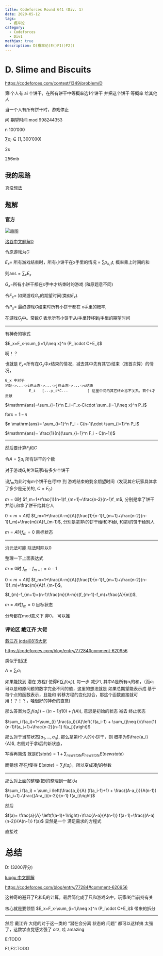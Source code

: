 ```yaml
---
title: Codeforces Round 641 (Div. 1)
date: 2020-05-12
tags:
  - 概率论
category:
  - Codeforces
  - Div1
mathjax: true
description: D(概率论)E()F1()F2()
---
```


# D. Slime and Biscuits

https://codeforces.com/contest/1349/problem/D

第i个人有 ai 个饼干，在所有饼干中等概率选1个饼干 并把这个饼干 等概率 给其他人

当一个人有所有饼干时，游戏停止

问 期望时间 mod 998244353

n 100‘000

$\sum a_i \in [1,300'000]$

2s

256mb

## 我的思路

真没想法

<!--more-->

## 题解

### 官方

![趣图](https://cdn.luogu.com.cn/upload/image_hosting/114s3ghm.png)

[洛谷中文题解D](https://www.luogu.com.cn/article/ihh9dpuv)

令原游戏为$G$

$E_x=$ 所有游戏结束时，所有小饼干在x手里的情况 = $\sum p_{x,t}t$, 概率乘上时间的和

则$\mathrm{ans}=\sum_{x} E_x$

$G_x=$所有小饼干都在$x$手中才结束时的游戏 (和原题意不同)

令$F_x=$ 如果游戏$G_x$的期望时间(类似$E_x$). 

令$P_x=$ 最终游戏$G$结束时所有小饼干都在 x手里的概率,

在游戏$G_j$中。常数$C$ 表示所有小饼干从$i$手里转移到$j$手里的期望时间

---

有神奇的等式

$E_x=F_x-\sum_{i=1,i\neq x}^n (P_i\cdot C+E_i)$

啊！？

也就是 $E_x=$所有在$G_x$中$x$结束的情况，减去其中先有其它$i$结束（按首次算）的情况，

```
G_x 中对于
初始->...->i终止态->...->j终止态->...->x结束
           E_i   [...p_i*C...         ] 这里中间的其它终止态不关系，首个i才贡献
```

$\mathrm{ans}=\sum_{i=1}^n E_i=F_x-C\cdot \sum_{i=1,i\neq x}^n P_i$

$\mathrm{for} x= 1\cdots n$

$n \mathrm{ans}= \sum_{i=1}^n F_i - C(n-1)\cdot \sum_{i=1}^n P_i$


$\mathrm{ans}= \frac{1}{n}(\sum_{i=1}^n F_i - C(n-1))$

---

然后要计算$F_i$和$C$

令$A=\sum a_i$ 所有饼干的个数

对于游戏$G_i$关注玩家$i$有多少个饼干

设$f_m$为此时有$m$个饼干在$i$手中 到 游戏结束的剩余期望时间（发现其它玩家具体拿了多少是无关的, $C=F_0$）

$m = 0$时 $f_m=1+\frac{1}{n-1}f_{m+1}+\frac{n-2}{n-1}f_m$, 分别是拿了饼干 并给i,和拿了饼干给其它人

$0 < m < A$时 $f_m=1+\frac{A-m}{A}(\frac{1}{n-1}f_{m+1}+\frac{n-2}{n-1}f_m)+\frac{m}{A}f_{m-1}$, 分别是拿非$i$的饼干给i和不给i, 和拿i的饼干给别人

$m=A$时$f_m=0$ 目标状态

---

消元法可能 除法时除以0

整理一下上面表达式

$m = 0$时 $f_m-f_{m+1}=n-1$

$0 < m < A$时 $f_m=1+\frac{A-m}{A}(\frac{1}{n-1}f_{m+1}+\frac{n-2}{n-1}f_m)+\frac{m}{A}f_{m-1}$, 

$f_{m}-f_{m+1}=(n-1)\frac{m}{A-m}((f_{m-1}-f_m)+\frac{A}{m})$, 

$m=A$时$f_m=0$ 目标状态

分母都在mod意义下 非$0$， 可以推

### 评论区 戴江齐 大佬

[戴江齐 jqdai0815大佬](https://codeforces.com/profile/jqdai0815) 

https://codeforces.com/blog/entry/77284#comment-620956

类似于[951F](https://codeforces.com/contest/951/problem/F)

$A=\sum_i a_i$

如果能找到 潜在 方程$f$ 使得$E(\sum_i f(a_i))$, 每一步 减少$1$, 其中$A$是所有$a_i$的和，（而$a_i$ 可以是和原问题的数字完全不同的值，这里的想法就是 如果总期望能表示成 基于每个点的函数表示，且能和 转移方程的变化拟合，那这个函数直接就可用！？！？，哇很好的神奇的直觉)

那么答案为$(\sum_i f(a_i)) - ((n-1)f(0)+f(A))$, 意思是初始的状态 减去 终止状态

$\sum_i f(a_i)=1+\sum_{i} \frac{a_i}{A}\left( f(a_i-1) + \sum_{j\neq i}(\frac{1}{n-1}f(a_j+1)+\frac{n-2}{n-1} f(a_j))\right)$

那么对于当前状态$[a_1,...,a_n]$, 那么拿第$i$个人的小饼干，则 概率为$\frac{a_i}{A}$, 右侧对于拿$i$后的新状态，

写得再简洁 就是$E(state)=1+\sum_{new state} p_{new state}E(new state)$

而猜想 存在$f$使得 $E(state) = \sum_{i} f(a_i)$，所以变成凑$f$的参数

---

那么对上面的整理(把$i$的整理到一起)为

$\sum_i f(a_i) = \sum_i \left(\frac{a_i}{A} (f(a_i-1)+1) + \frac{(A-a_i)}{A(n-1)} f(a_i+1)+\frac{(A-a_i)(n-2)}{n-1} f(a_i)\right)$

然后

$f(a)= \frac{a}{A} \left(f(a-1)+1\right)+\frac{A-a}{A(n-1)} f(a+1)+\frac{(A-a)(n-2)}{A(n-1)} f(a)$ 显然是一个 满足需求的方程式

直接过

# 总结

D: (3200评分)

[luogu 中文题解](https://www.luogu.com/article/52c457fe)

https://codeforces.com/blog/entry/77284#comment-620956

这神奇的避开了$P_i$和$E_i$的计算，最后简化成了只和游戏$G_i$中，玩家$i$的当前持有关

核心就是要领悟 $E_x=F_x-\sum_{i=1,i\neq x}^n (P_i\cdot C+E_i)$ 带来的拆分

---

然后 戴江齐 大佬的对于这一类的 “潜在会分离 状态的 问题” 都可以这样搞 太强了，这数学直觉感太强了 orz, 哇 amazing


E:TODO

F1,F2:TODO